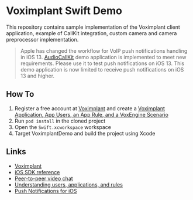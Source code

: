 # Voximplant Swift Demo

This repository contains sample implementation of the Voximplant client application, example of CallKit integration, custom camera and camera preprocessor implementation.
> Apple has changed the workflow for VoIP push notifications handling in iOS 13.
> [AudioCallKit](https://github.com/voximplant/ios-sdk-swift-demo/tree/master/AudioCallKit) demo application is implemented to meet new requirements. Please use it to test push notifications on iOS 13.
> This demo application is now limited to receive push notifications on iOS 13 and higher.


## How To
1. Register a free account at [Voximplant](https://manage.voximplant.com/auth/sign_up) and create a [Voximplant Application, App Users, an App Rule, and a VoxEngine Scenario](https://voximplant.com/docs/tutorials/voximplant-p2p-video-chat)
2. Run `pod install` in the cloned project
3. Open the `Swift.xcworkspace` workspace
4. Target VoximplantDemo and build the project using Xcode 

## Links
* [Voximplant](https://voximplant.com)
* [iOS SDK reference](https://voximplant.com/docs/references/iossdk)
* [Peer-to-peer video chat](https://voximplant.com/docs/tutorials/voximplant-p2p-video-chat)
* [Understanding users, applications, and rules](https://voximplant.com/docs/introduction/introduction_to_voximplant/basic_concepts)
* [Push Notifications for iOS](https://voximplant.com/docs/introduction/integration/adding_sdks/push_notifications/ios_sdk)
